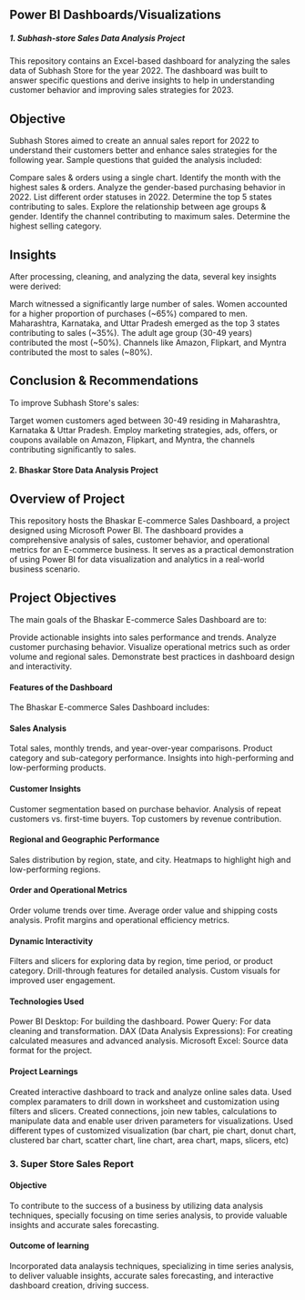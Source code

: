 ## Power BI Dashboards/Visualizations

##### 1. Subhash-store Sales Data Analysis Project
This repository contains an Excel-based dashboard for analyzing the sales data of Subhash Store for the year 2022. The dashboard was built to answer specific questions and derive insights to help in understanding customer behavior and improving sales strategies for 2023.

## Objective
Subhash Stores aimed to create an annual sales report for 2022 to understand their customers better and enhance sales strategies for the following year. Sample questions that guided the analysis included:

Compare sales & orders using a single chart.
Identify the month with the highest sales & orders.
Analyze the gender-based purchasing behavior in 2022.
List different order statuses in 2022.
Determine the top 5 states contributing to sales.
Explore the relationship between age groups & gender.
Identify the channel contributing to maximum sales.
Determine the highest selling category.

## Insights

After processing, cleaning, and analyzing the data, several key insights were derived:

March witnessed a significantly large number of sales.
Women accounted for a higher proportion of purchases (~65%) compared to men.
Maharashtra, Karnataka, and Uttar Pradesh emerged as the top 3 states contributing to sales (~35%).
The adult age group (30-49 years) contributed the most (~50%).
Channels like Amazon, Flipkart, and Myntra contributed the most to sales (~80%).

## Conclusion & Recommendations

To improve Subhash Store's sales:

Target women customers aged between 30-49 residing in Maharashtra, Karnataka & Uttar Pradesh.
Employ marketing strategies, ads, offers, or coupons available on Amazon, Flipkart, and Myntra, the channels contributing significantly to sales.
               


#### 2. Bhaskar Store Data Analysis Project

## Overview of Project
This repository hosts the Bhaskar E-commerce Sales Dashboard, a project designed using Microsoft Power BI. The dashboard provides a comprehensive analysis of sales, customer behavior, and operational metrics for an E-commerce business. It serves as a practical demonstration of using Power BI for data visualization and analytics in a real-world business scenario. 


## Project Objectives
The main goals of the Bhaskar E-commerce Sales Dashboard are to:

Provide actionable insights into sales performance and trends.
Analyze customer purchasing behavior.
Visualize operational metrics such as order volume and regional sales.
Demonstrate best practices in dashboard design and interactivity.


#### Features of the Dashboard
The Bhaskar E-commerce Sales Dashboard includes:

#### Sales Analysis
Total sales, monthly trends, and year-over-year comparisons.
Product category and sub-category performance.
Insights into high-performing and low-performing products.

#### Customer Insights
Customer segmentation based on purchase behavior.
Analysis of repeat customers vs. first-time buyers.
Top customers by revenue contribution.

#### Regional and Geographic Performance
Sales distribution by region, state, and city.
Heatmaps to highlight high and low-performing regions.

#### Order and Operational Metrics
Order volume trends over time.
Average order value and shipping costs analysis.
Profit margins and operational efficiency metrics.

#### Dynamic Interactivity
Filters and slicers for exploring data by region, time period, or product category.
Drill-through features for detailed analysis.
Custom visuals for improved user engagement.

#### Technologies Used
Power BI Desktop: For building the dashboard.
Power Query: For data cleaning and transformation.
DAX (Data Analysis Expressions): For creating calculated measures and advanced analysis.
Microsoft Excel: Source data format for the project.

#### Project Learnings
Created interactive dashboard to track and analyze online sales  data.
Used complex paramaters to drill down in worksheet and customization using filters and slicers.
Created connections, join new tables, calculations to manipulate data and enable user driven parameters for visualizations.
Used different types of customized visualization (bar chart, pie chart, donut chart, clustered bar chart, scatter chart, line chart, area chart, maps, slicers, etc)



### 3. Super Store Sales Report 

#### Objective
To contribute to the success of a business by utilizing data analysis techniques, specially focusing on time series analysis, to provide valuable insights and accurate sales forecasting.

#### Outcome of learning
Incorporated data analaysis techniques, specializing in time series analysis, to deliver valuable insights, accurate sales forecasting, and interactive dashboard creation, driving success.
   
